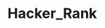 # Hacker_Rank
<!-- HackerRank is an online platform for practicing coding, preparing for technical interviews, and participating in programming contests. Here's a quick overview:

🔹 What Is HackerRank?
HackerRank is a website where you can solve coding problems in many domains like:

Algorithms (sorting, searching, dynamic programming, etc.)

Data Structures (arrays, trees, stacks, queues, etc.)

Mathematics

Databases (SQL)

Artificial Intelligence

Java, Python, C++, C#, etc.

It’s used by:

Students and learners to practice coding.

Companies to conduct hiring challenges and online assessments.
 -->
